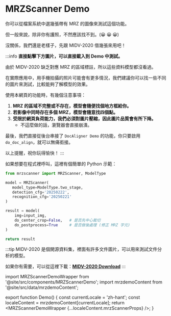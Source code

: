 # MRZScanner Demo

你可以從檔案系統中選幾張帶有 MRZ 的圖像來測試這個功能。

但一般來說，除非你有護照，不然應該找不到。(😀 😀 😀)

沒關係，我們還是老樣子，先跟 MIDV-2020 借幾張來用吧！

:::info
**直接點擊下方圖片，可以直接載入到 Demo 中測試。**

由於 MIDV-2020 缺乏對應 MRZ 的區域標註，所以這些資料模型都沒看過。

在實際應用中，用手機拍攝的照片可能會有更多情況，我們建議你可以找一些不同的圖片來測試，比較能夠了解模型的效果。

使用本網頁的功能時，有幾個注意事項：

1. **MRZ 的區域不完整或不存在，模型會隨便找個地方框給你。**
2. **若影像中同時存在多個 MRZ，模型會隨意找四個點。**
3. **受限於網頁負荷能力，我們必須對圖片壓縮，因此圖片品質會有所下降。**
   - 不這麼做的話，瀏覽器會直接崩潰。

最後，我們直接從後台串接了 `DocAligner Demo` 的功能，你只要啟用 `do_doc_align`，就可以無痛銜接。

以上提醒，祝你玩得愉快！
:::

如果想要在程式裡呼叫，這裡有個簡單的 Python 示範：

```python title='python demo code'
from mrzscanner import MRZScanner, ModelType

model = MRZScanner(
   model_type=ModelType.two_stage,
   detection_cfg='20250222',
   recognition_cfg='20250221'
)

result = model(
    img=input_img,
    do_center_crop=False,   # 是否先中心裁切
    do_postprocess=True     # 是否做後處理 (修正 MRZ 字元)
)

return result
```

:::tip
MIDV-2020 是個開源資料集，裡面有許多文件圖片，可以用來測試文件分析的模型。

如果你有需要，可以從這裡下載：[**MIDV-2020 Download**](http://l3i-share.univ-lr.fr/MIDV2020/midv2020.html)
:::

import MRZScannerDemoWrapper from '@site/src/components/MRZScannerDemo';
import mrzdemoContent from '@site/src/data/mrzdemoContent';

export function Demo() {
const currentLocale = 'zh-hant';
const localeContent = mrzdemoContent[currentLocale];
return <MRZScannerDemoWrapper {...localeContent.mrzScannerProps} />;
}

<Demo />
